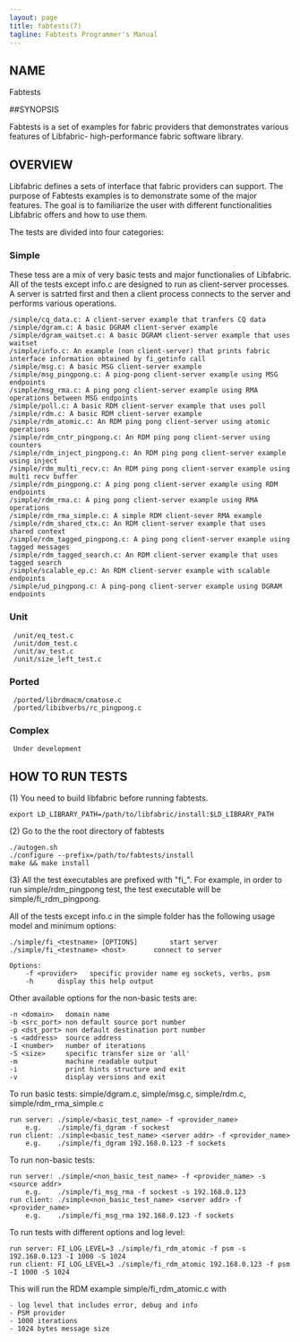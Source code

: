 ```yaml
---
layout: page
title: fabtests(7)
tagline: Fabtests Programmer's Manual
---
```


## NAME

Fabtests

##SYNOPSIS

Fabtests is a set of examples for fabric providers that demonstrates various features of Libfabric- high-performance fabric software library.

## OVERVIEW
  
Libfabric defines a sets of interface that fabric providers can support. The purpose of Fabtests examples is to demonstrate some of the major features. The goal is to familiarize the user with different functionalities Libfabric offers and how to use them.

The tests are divided into four categories:

### Simple

These tess are a mix of very basic tests and major functionalies of Libfabric. All of the tests except info.c are designed to run as client-server processes. A server is satrted first and then a client process connects to the server and performs various operations.

	/simple/cq_data.c: A client-server example that tranfers CQ data
	/simple/dgram.c: A basic DGRAM client-server example
	/simple/dgram_waitset.c: A basic DGRAM client-server example that uses waitset
	/simple/info.c: An example (non client-server) that prints fabric interface information obtained by fi_getinfo call
	/simple/msg.c: A basic MSG client-server example
	/simple/msg_pingpong.c: A ping-pong client-server example using MSG endpoints
	/simple/msg_rma.c: A ping pong client-server example using RMA operations between MSG endpoints
	/simple/poll.c: A basic RDM client-server example that uses poll
	/simple/rdm.c: A basic RDM client-server example
	/simple/rdm_atomic.c: An RDM ping pong client-server using atomic operations
	/simple/rdm_cntr_pingpong.c: An RDM ping pong client-server using counters
	/simple/rdm_inject_pingpong.c: An RDM ping pong client-server example using inject
	/simple/rdm_multi_recv.c: An RDM ping pong client-server example using multi recv buffer
	/simple/rdm_pingpong.c: A ping pong client-server example using RDM endpoints
	/simple/rdm_rma.c: A ping pong client-server example using RMA operations
	/simple/rdm_rma_simple.c: A simple RDM client-sever RMA example
	/simple/rdm_shared_ctx.c: An RDM client-server example that uses shared context
	/simple/rdm_tagged_pingpong.c: A ping pong client-server example using tagged messages
	/simple/rdm_tagged_search.c: An RDM client-server example that uses tagged search
	/simple/scalable_ep.c: An RDM client-server example with scalable endpoints
	/simple/ud_pingpong.c: A ping-pong client-server example using DGRAM endpoints

### Unit
	 /unit/eq_test.c
	 /unit/dom_test.c
	 /unit/av_test.c
	 /unit/size_left_test.c

### Ported
	 /ported/librdmacm/cmatose.c
	 /ported/libibverbs/rc_pingpong.c

### Complex
	 Under development

## HOW TO RUN TESTS
(1) You need to build libfabric before running fabtests.

	export LD_LIBRARY_PATH=/path/to/libfabric/install:$LD_LIBRARY_PATH

(2) Go to the the root directory of fabtests

	./autogen.sh
	./configure --prefix=/path/to/fabtests/install
	make && make install

(3) All the test executables are prefixed with "fi_". For example, in order to run simple/rdm_pingpong test, the test executable will be simple/fi_rdm_pingpong.

All of the tests except info.c in the simple folder has the following usage model and minimum options:

	./simple/fi_<testname> [OPTIONS]        start server
	./simple/fi_<testname> <host>     	connect to server

	Options:
		-f <provider>   specific provider name eg sockets, verbs, psm
  		-h 		display this help output

Other available options for the non-basic tests are:

	-n <domain>   domain name
   	-b <src_port> non default source port number
	-p <dst_port> non default destination port number
	-s <address>  source address
	-I <number>   number of iterations
	-S <size>     specific transfer size or 'all'
	-m            machine readable output
	-i            print hints structure and exit
	-v            display versions and exit

To run basic tests: simple/dgram.c, simple/msg.c, simple/rdm.c, simple/rdm_rma_simple.c

	run server: ./simple/<basic_test_name> -f <provider_name>
		e.g.	./simple/fi_dgram -f sockest
	run client: ./simple<basic_test_name> <server addr> -f <provider_name>
		e.g.	./simple/fi_dgram 192.168.0.123 -f sockets

To run non-basic tests:

	run server: ./simple/<non_basic_test_name> -f <provider_name> -s <source addr>
		e.g.	./simple/fi_msg_rma -f sockest -s 192.168.0.123
	run client: ./simple<non_basic_test_name> <server addr> -f <provider_name>
		e.g.	./simple/fi_msg_rma 192.168.0.123 -f sockets

To run tests with different options and log level:

	run server: FI_LOG_LEVEL=3 ./simple/fi_rdm_atomic -f psm -s 192.168.0.123 -I 1000 -S 1024
	run client: FI_LOG_LEVEL=3 ./simple/fi_rdm_atomic 192.168.0.123 -f psm -I 1000 -S 1024

This will run the RDM example simple/fi_rdm_atomic.c with

	- log level that includes error, debug and info
	- PSM provider
	- 1000 iterations
	- 1024 bytes message size
